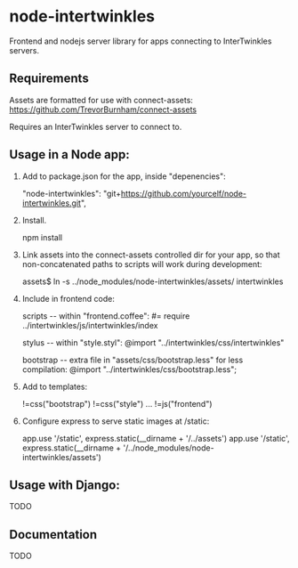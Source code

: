 # node-intertwinkles

Frontend and nodejs server library for apps connecting to InterTwinkles servers.

## Requirements

Assets are formatted for use with connect-assets:
https://github.com/TrevorBurnham/connect-assets

Requires an InterTwinkles server to connect to.

## Usage in a Node app:

1. Add to package.json for the app, inside "depenencies":

    "node-intertwinkles": "git+https://github.com/yourcelf/node-intertwinkles.git",

2. Install.

    npm install

3. Link assets into the connect-assets controlled dir for your app, so that non-concatenated paths to scripts will work during development:

    assets$ ln -s ../node_modules/node-intertwinkles/assets/ intertwinkles

4. Include in frontend code:

    scripts -- within "frontend.coffee":
        #= require ../intertwinkles/js/intertwinkles/index

    stylus -- within "style.styl":
        @import "../intertwinkles/css/intertwinkles"

    bootstrap -- extra file in "assets/css/bootstrap.less" for less compilation: 
        @import "../intertwinkles/css/bootstrap.less";

5. Add to templates:

    !=css("bootstrap")
    !=css("style")
    ...
    !=js("frontend")

6. Configure express to serve static images at /static:

    app.use '/static', express.static(__dirname + '/../assets')
    app.use '/static', express.static(__dirname + '/../node_modules/node-intertwinkles/assets')

## Usage with Django:

TODO

## Documentation

TODO
